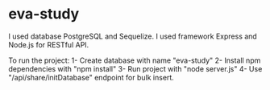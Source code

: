 # eva-study
I used database PostgreSQL and Sequelize.
I used framework Express and Node.js for RESTful API.

To run the project:
1- Create database with name "eva-study"
2- Install npm dependencies with "npm install"
3- Run project with "node server.js"
4- Use "/api/share/initDatabase" endpoint for bulk insert.

